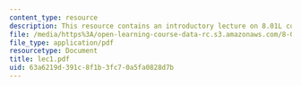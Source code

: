 ```yaml
---
content_type: resource
description: This resource contains an introductory lecture on 8.01L course.
file: /media/https%3A/open-learning-course-data-rc.s3.amazonaws.com/8-01l-physics-i-classical-mechanics-fall-2005/63a6219d391c8f1b3fc70a5fa0828d7b_lec1.pdf
file_type: application/pdf
resourcetype: Document
title: lec1.pdf
uid: 63a6219d-391c-8f1b-3fc7-0a5fa0828d7b
---
```

